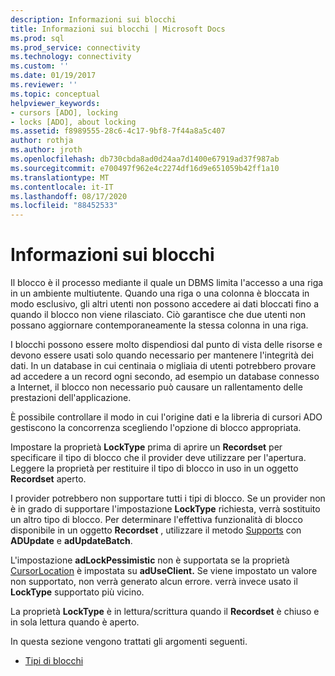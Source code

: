 ```yaml
---
description: Informazioni sui blocchi
title: Informazioni sui blocchi | Microsoft Docs
ms.prod: sql
ms.prod_service: connectivity
ms.technology: connectivity
ms.custom: ''
ms.date: 01/19/2017
ms.reviewer: ''
ms.topic: conceptual
helpviewer_keywords:
- cursors [ADO], locking
- locks [ADO], about locking
ms.assetid: f8989555-28c6-4c17-9bf8-7f44a8a5c407
author: rothja
ms.author: jroth
ms.openlocfilehash: db730cbda8ad0d24aa7d1400e67919ad37f987ab
ms.sourcegitcommit: e700497f962e4c2274df16d9e651059b42ff1a10
ms.translationtype: MT
ms.contentlocale: it-IT
ms.lasthandoff: 08/17/2020
ms.locfileid: "88452533"
---
```

# <a name="what-is-a-lock"></a>Informazioni sui blocchi
Il blocco è il processo mediante il quale un DBMS limita l'accesso a una riga in un ambiente multiutente. Quando una riga o una colonna è bloccata in modo esclusivo, gli altri utenti non possono accedere ai dati bloccati fino a quando il blocco non viene rilasciato. Ciò garantisce che due utenti non possano aggiornare contemporaneamente la stessa colonna in una riga.  
  
 I blocchi possono essere molto dispendiosi dal punto di vista delle risorse e devono essere usati solo quando necessario per mantenere l'integrità dei dati. In un database in cui centinaia o migliaia di utenti potrebbero provare ad accedere a un record ogni secondo, ad esempio un database connesso a Internet, il blocco non necessario può causare un rallentamento delle prestazioni dell'applicazione.  
  
 È possibile controllare il modo in cui l'origine dati e la libreria di cursori ADO gestiscono la concorrenza scegliendo l'opzione di blocco appropriata.  
  
 Impostare la proprietà **LockType** prima di aprire un **Recordset** per specificare il tipo di blocco che il provider deve utilizzare per l'apertura. Leggere la proprietà per restituire il tipo di blocco in uso in un oggetto **Recordset** aperto.  
  
 I provider potrebbero non supportare tutti i tipi di blocco. Se un provider non è in grado di supportare l'impostazione **LockType** richiesta, verrà sostituito un altro tipo di blocco. Per determinare l'effettiva funzionalità di blocco disponibile in un oggetto **Recordset** , utilizzare il metodo [Supports](../../../ado/reference/ado-api/supports-method.md) con **ADUpdate** e **adUpdateBatch**.  
  
 L'impostazione **adLockPessimistic** non è supportata se la proprietà [CursorLocation](../../../ado/reference/ado-api/cursorlocation-property-ado.md) è impostata su **adUseClient.** Se viene impostato un valore non supportato, non verrà generato alcun errore. verrà invece usato il **LockType** supportato più vicino.  
  
 La proprietà **LockType** è in lettura/scrittura quando il **Recordset** è chiuso e in sola lettura quando è aperto.  
  
 In questa sezione vengono trattati gli argomenti seguenti.  
  
-   [Tipi di blocchi](../../../ado/guide/data/types-of-locks.md)
